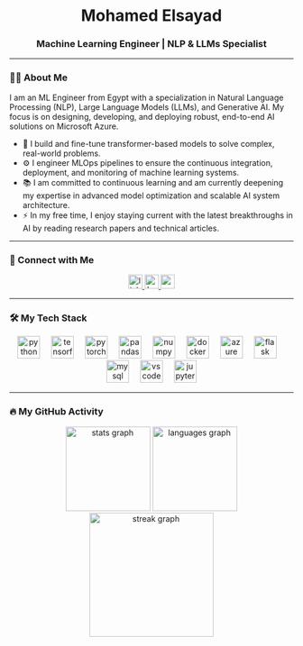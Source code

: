 <h1 align="center">Mohamed Elsayad</h1>
<h3 align="center">Machine Learning Engineer | NLP & LLMs Specialist</h3>

---

### 👨‍💻 About Me

I am an ML Engineer from Egypt with a specialization in Natural Language Processing (NLP), Large Language Models (LLMs), and Generative AI. My focus is on designing, developing, and deploying robust, end-to-end AI solutions on Microsoft Azure.

- 🤖 I build and fine-tune transformer-based models to solve complex, real-world problems.
- ⚙️ I engineer MLOps pipelines to ensure the continuous integration, deployment, and monitoring of machine learning systems.
- 📚 I am committed to continuous learning and am currently deepening my expertise in advanced model optimization and scalable AI system architecture.
- ⚡ In my free time, I enjoy staying current with the latest breakthroughs in AI by reading research papers and technical articles.

---

### 🤝 Connect with Me

<div align="center">
  <a href="https://www.linkedin.com/in/mohamed-elsayad-800a66291/" target="_blank">
    <img src="https://img.shields.io/static/v1?message=LinkedIn&logo=linkedin&label=&color=0077B5&logoColor=white&labelColor=&style=for-the-badge" height="25" alt="linkedin logo"  />
  </a>
  <a href="https://www.kaggle.com/mohamedelsayad" target="_blank"> <!-- Assuming this is your Kaggle username, change if needed -->
    <img src="https://img.shields.io/static/v1?message=Kaggle&logo=kaggle&label=&color=20BEFF&logoColor=white&labelColor=&style=for-the-badge" height="25" alt="kaggle logo"  />
  </a>
  <a href="mailto:mohamedelsayad866@gmail.com" target="_blank">
    <img src="https://img.shields.io/static/v1?message=Gmail&logo=gmail&label=&color=D14836&logoColor=white&labelColor=&style=for-the-badge" height="25" alt="gmail logo"  />
  </a>
</div>

---

### 🛠️ My Tech Stack

<div align="center">
  <img src="https://cdn.jsdelivr.net/gh/devicons/devicon/icons/python/python-original.svg" height="40" alt="python logo"  />
  <img width="12" />
  <img src="https://cdn.jsdelivr.net/gh/devicons/devicon/icons/tensorflow/tensorflow-original.svg" height="40" alt="tensorflow logo"  />
  <img width="12" />
  <img src="https://cdn.jsdelivr.net/gh/devicons/devicon/icons/pytorch/pytorch-original.svg" height="40" alt="pytorch logo"  />
  <img width="12" />
  <img src="https://cdn.jsdelivr.net/gh/devicons/devicon/icons/pandas/pandas-original.svg" height="40" alt="pandas logo"  />
  <img width="12" />
  <img src="https://cdn.jsdelivr.net/gh/devicons/devicon/icons/numpy/numpy-original.svg" height="40" alt="numpy logo"  />
  <img width="12" />
  <img src="https://skillicons.dev/icons?i=docker" height="40" alt="docker logo" />
  <img width="12" />
  <img src="https://skillicons.dev/icons?i=azure" height="40" alt="azure logo"  />
  <img width="12" />
  <img src="https://skillicons.dev/icons?i=flask" height="40" alt="flask logo"  />
  <img width="12" />
  <img src="https://skillicons.dev/icons?i=mysql" height="40" alt="mysql logo"  />
  <img width="12" />
  <img src="https://cdn.jsdelivr.net/gh/devicons/devicon/icons/vscode/vscode-original.svg" height="40" alt="vscode logo"  />
  <img width="12" />
  <img src="https://cdn.jsdelivr.net/gh/devicons/devicon/icons/jupyter/jupyter-original.svg" height="40" alt="jupyter logo"  />
</div>

---

### 🔥 My GitHub Activity

<div align="center">
  <img src="https://github-readme-stats.vercel.app/api?username=mohamedelsayadd&hide_title=false&hide_rank=false&show_icons=true&include_all_commits=true&count_private=true&disable_animations=false&theme=dracula&locale=en&hide_border=false" height="150" alt="stats graph"  />
  <img src="https://github-readme-stats.vercel.app/api/top-langs?username=mohamedelsayadd&locale=en&hide_title=false&layout=compact&card_width=320&langs_count=6&theme=dracula&hide_border=false" height="150" alt="languages graph"  />
  <img src="https://streak-stats.demolab.com?user=mohamedelsayadd&locale=en&mode=daily&theme=dark&hide_border=false&border_radius=5" height="220" alt="streak graph"  />
</div>
<br>
